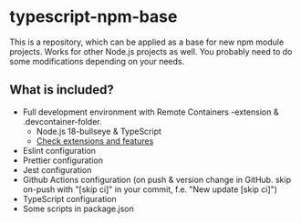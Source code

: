 # typescript-npm-base

This is a repository, which can be applied as a base for new npm module projects. Works for other Node.js projects as well. You probably need to do some modifications depending on your needs.

## What is included?
- Full development environment with Remote Containers -extension & .devcontainer-folder.
  - Node.js 18-bullseye & TypeScript
  - [Check extensions and features](https://github.com/olliglorioso/typescript-npm-base/blob/master/.devcontainer/devcontainer.json)
- Eslint configuration
- Prettier configuration
- Jest configuration
- Github Actions configuration (on push & version change in GitHub. skip on-push with "[skip ci]" in your commit, f.e. "New update [skip ci]")
- TypeScript configuration
- Some scripts in package.json
